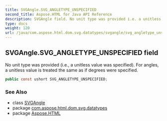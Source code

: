 ```yaml
---
title: SVGAngle.SVG_ANGLETYPE_UNSPECIFIED
second_title: Aspose.HTML for Java API Reference
description: SVGAngle field. No unit type was provided i.e. a unitless value was specified. For angles a unitless value is treated the same as if degrees were specified
type: docs
weight: 120
url: /java/com.aspose.html.dom.svg.datatypes/svgangle/svg_angletype_unspecified/
---
```

## SVGAngle.SVG_ANGLETYPE_UNSPECIFIED field

No unit type was provided (i.e., a unitless value was specified). For angles, a unitless value is treated the same as if degrees were specified.

```java
public const ushort SVG_ANGLETYPE_UNSPECIFIED;
```

### See Also

* class [SVGAngle](../)
* package [com.aspose.html.dom.svg.datatypes](../../svgangle/)
* package [Aspose.HTML](../../../)
